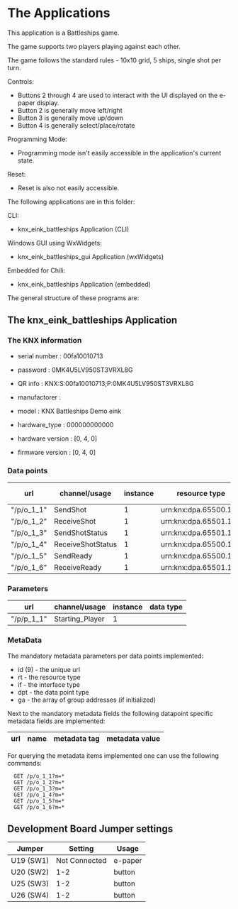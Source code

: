 # The Applications
This application is a Battleships game.

The game supports two players playing against each other.

The game follows the standard rules - 10x10 grid, 5 ships, single shot per turn.


Controls:
- Buttons 2 through 4 are used to interact with the UI displayed on the e-paper display.
- Button 2 is generally move left/right
- Button 3 is generally move up/down
- Button 4 is generally select/place/rotate

Programming Mode:
- Programming mode isn't easily accessible in the application's current state.

Reset:
- Reset is also not easily accessible.


The following applications are in this folder:

CLI:

- knx_eink_battleships Application (CLI) 

Windows GUI using WxWidgets:

- knx_eink_battleships_gui Application (wxWidgets)

Embedded for Chili:

- knx_eink_battleships Application (embedded) 

The general structure of these programs are:

## The knx_eink_battleships Application

### The KNX information

- serial number : 00fa10010713
- password : 0MK4U5LV950ST3VRXL8G
- QR info : KNX:S:00fa10010713;P:0MK4U5LV950ST3VRXL8G

- manufactorer : 
- model : KNX Battleships Demo eink
- hardware_type : 000000000000
- hardware version : [0, 4, 0]
- firmware version : [0, 4, 0]

### Data points

| url  | channel/usage       | instance |resource type | interface type | data type |
|------| --------------------| -------- | -------------| ---------------|-----------|
| "/p/o_1_1"  | SendShot |  1 |urn:knx:dpa.65500.101 | if.o | |
| "/p/o_1_2"  | ReceiveShot |  1 |urn:knx:dpa.65501.111 | if.i | |
| "/p/o_1_3"  | SendShotStatus |  1 |urn:knx:dpa.65501.102 | if.o | |
| "/p/o_1_4"  | ReceiveShotStatus |  1 |urn:knx:dpa.65500.112 | if.i | |
| "/p/o_1_5"  | SendReady |  1 |urn:knx:dpa.65500.103 | if.o | |
| "/p/o_1_6"  | ReceiveReady |  1 |urn:knx:dpa.65501.113 | if.i | |

### Parameters

| url  | channel/usage   | instance | data type |
|------| ----------------| ---------| --------- |
| "/p/p_1_1"  | Starting_Player |  1 | |

### MetaData

The mandatory metadata parameters per data points implemented:

- id (9) - the unique url
- rt - the resource type
- if - the interface type
- dpt - the data point type
- ga - the array of group addresses (if initialized)

Next to the mandatory metadata fields the following datapoint specific metadata fields are implemented:

| url  | name   | metadata tag | metadata value |
|------| ----------------| ---------| --------- |

For querying the metadata items implemented one can use the following commands:

```
  GET /p/o_1_1?m=*
  GET /p/o_1_2?m=*
  GET /p/o_1_3?m=*
  GET /p/o_1_4?m=*
  GET /p/o_1_5?m=*
  GET /p/o_1_6?m=*
```
## Development Board Jumper settings
|Jumper | Setting | Usage |
|-------|---------| ------|
| U19 (SW1)   | Not Connected | e-paper|
| U20 (SW2)   | 1-2     | button|
| U25 (SW3)   | 1-2     | button|
| U26 (SW4)   | 1-2     | button|

